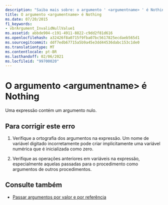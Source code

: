 ```yaml
---
description: "Saiba mais sobre: o argumento ' <argumentname> ' é Nothing"
title: O argumento <argumentname> é Nothing
ms.date: 07/20/2015
f1_keywords:
- vbrArgument_InvalidNullValue1
ms.assetid: abbde904-c191-4911-8822-c9dd2f81d616
ms.openlocfilehash: a32426f8a0715f9fba07bc5617825ecdaeb565d1
ms.sourcegitcommit: ddf7edb67715a5b9a45e3dd44536dabc153c1de0
ms.translationtype: MT
ms.contentlocale: pt-BR
ms.lasthandoff: 02/06/2021
ms.locfileid: "99700020"
---
```

# <a name="argument-argumentname-is-nothing"></a>O argumento \<argumentname> é Nothing

Uma expressão contém um argumento nulo.  
  
## <a name="to-correct-this-error"></a>Para corrigir este erro  
  
1. Verifique a ortografia dos argumentos na expressão. Um nome de variável digitado incorretamente pode criar implicitamente uma variável numérica que é inicializada como zero.  
  
2. Verifique as operações anteriores em variáveis na expressão, especialmente aquelas passadas para o procedimento como argumentos de outros procedimentos.  
  
## <a name="see-also"></a>Consulte também

- [Passar argumentos por valor e por referência](../programming-guide/language-features/procedures/passing-arguments-by-value-and-by-reference.md)
